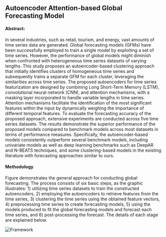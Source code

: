 ## Autoencoder Attention-based Global Forecasting Model
#### Abstract:
In several industries, such as retail, tourism, and energy, vast amounts of time series data are generated. Global forecasting models (GFMs) have been successfully employed to train a single model by exploiting a set of time series. However, the performance of global models might diminish when confronted with heterogeneous time series datasets of varying lengths. This study proposes an autoencoder-based clustering approach that initially identifies clusters of homogeneous time series and subsequently trains a separate GFM for each cluster, leveraging the similarities across time series. The proposed autoencoders for time series featurization are designed by combining Long Short-Term Memory (LSTM), convolutional neural network (CNN), and attention mechanisms, with a masking layer incorporated to handle variable lengths in time series. Attention mechanisms facilitate the identification of the most significant features within the input by dynamically weighing the importance of different temporal features. To evaluate the forecasting accuracy of the proposed approach, extensive experiments are conducted across five time series datasets. The results demonstrate the superior performance of the proposed models compared to benchmark models across most datasets in terms of performance measures. Specifically, the autoencoder-based models consistently outperform several benchmark models, including univariate models as well as deep learning benchmarks such as DeepAR and N-BEATS techniques, and some clustering-based models in the existing literature with forecasting approaches similar to ours.

#### Methodology
Figure demonstrates the general approach for conducting global forecasting. The process consists of six basic steps, as the graphic illustrates: 1) utilizing time series datasets to train the constructed autoencoders, 2) employing the autoencoders to retrieve features from the time series, 3) clustering the time series using the obtained feature vectors, 4) preprocessing time series to create forecasting models, 5) using the models produced to fit the global forecasting models and forecast each time series, and 6) post-processing the forecast. The details of each stage are explained below.

![Framework](https://github.com/user-attachments/assets/2428dcf4-1919-4091-8884-741df92c6518)

